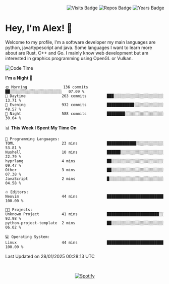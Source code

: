 <p align="right">
  <img src="https://badges.pufler.dev/visits/Alextibtab/Alextibtab" alt="Visits Badge">
  <img src="https://badges.pufler.dev/repos/Alextibtab/" alt="Repos Badge">
  <img src="https://badges.pufler.dev/years/Alextibtab/" alt="Years Badge">
</p>

<h1 align="left">Hey, I'm Alex! 💽 </h1>

Welcome to my profile, I'm a software developer my main languages are python, java/typescript and java. Some languages I want to learn more about are Rust, C++ and Go. I mainly know web development but am interested in graphics programming using OpenGL or Vulkan.

<!--START_SECTION:waka-->
![Code Time](http://img.shields.io/badge/Code%20Time-112%20hrs%207%20mins-blue)

**I'm a Night 🦉** 

```text
🌞 Morning                136 commits         ██░░░░░░░░░░░░░░░░░░░░░░░   07.09 % 
🌆 Daytime                263 commits         ███░░░░░░░░░░░░░░░░░░░░░░   13.71 % 
🌃 Evening                932 commits         ████████████░░░░░░░░░░░░░   48.57 % 
🌙 Night                  588 commits         ████████░░░░░░░░░░░░░░░░░   30.64 % 
```


📊 **This Week I Spent My Time On** 

```text
💬 Programming Languages: 
TOML                     23 mins             █████████████░░░░░░░░░░░░   53.81 % 
Nushell                  10 mins             ██████░░░░░░░░░░░░░░░░░░░   22.79 % 
hyprlang                 4 mins              ██░░░░░░░░░░░░░░░░░░░░░░░   09.47 % 
Other                    3 mins              ██░░░░░░░░░░░░░░░░░░░░░░░   07.38 % 
JavaScript               2 mins              █░░░░░░░░░░░░░░░░░░░░░░░░   04.58 % 

🔥 Editors: 
Neovim                   44 mins             █████████████████████████   100.00 % 

🐱‍💻 Projects: 
Unknown Project          41 mins             ███████████████████████░░   93.98 % 
python-project-template  2 mins              ██░░░░░░░░░░░░░░░░░░░░░░░   06.02 % 

💻 Operating System: 
Linux                    44 mins             █████████████████████████   100.00 % 
```


 Last Updated on 28/01/2025 00:28:13 UTC
<!--END_SECTION:waka-->
&nbsp;<div align="center">
  [![Spotify](https://spotify-now-playing-wine-six.vercel.app/api/spotify?border_color=ffffff)](https://open.spotify.com/user/pmo1v2ejnt42kgp5jar5drtag)
</div>

